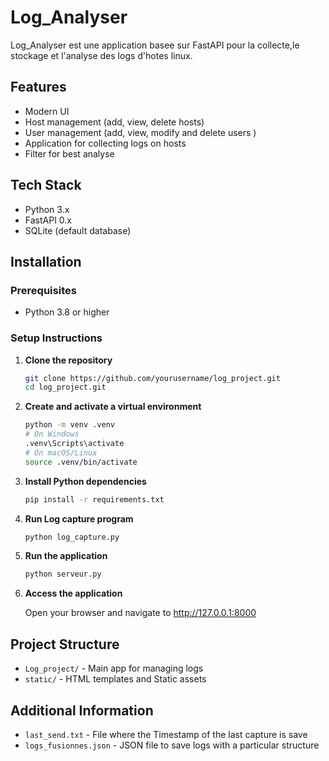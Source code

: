 # Log_Analyser

Log_Analyser est une application basee sur FastAPI pour la collecte,le stockage et l'analyse des logs d'hotes linux.
## Features

- Modern UI
- Host management (add, view, delete hosts)
- User management (add, view, modify and delete users )
- Application for collecting logs on hosts
- Filter for best analyse

## Tech Stack

- Python 3.x
- FastAPI 0.x
- SQLite (default database)

## Installation

### Prerequisites

- Python 3.8 or higher

### Setup Instructions

1. **Clone the repository**

   ```bash
   git clone https://github.com/yourusername/log_project.git
   cd log_project.git
   ```

2. **Create and activate a virtual environment**

   ```bash
   python -m venv .venv
   # On Windows
   .venv\Scripts\activate
   # On macOS/Linux
   source .venv/bin/activate
   ```

3. **Install Python dependencies**

   ```bash
   pip install -r requirements.txt
   ```

3. **Run Log capture program**

   ```bash
   python log_capture.py
   ```
4. **Run the application**

   ```bash
   python serveur.py
   ```

5. **Access the application**
   
   Open your browser and navigate to http://127.0.0.1:8000

## Project Structure

- `Log_project/` - Main app for managing logs
- `static/` - HTML templates and Static assets

## Additional Information

- `last_send.txt` - File where the Timestamp of the last capture is save
- `logs_fusionnes.json` - JSON file to save logs with a particular structure

